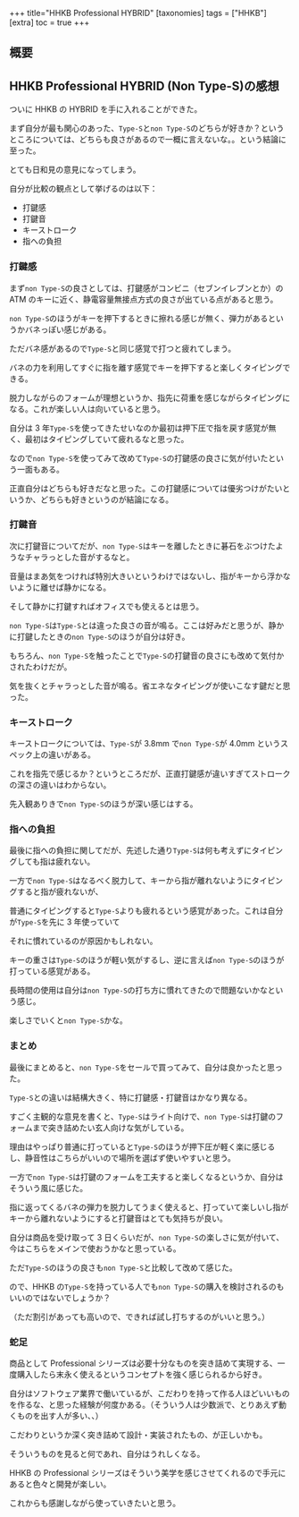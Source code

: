 +++
title="HHKB Professional HYBRID"
[taxonomies]
tags = ["HHKB"]
[extra]
toc = true
+++

## 概要

## HHKB Professional HYBRID (Non Type-S)の感想

ついに HHKB の HYBRID を手に入れることができた。

まず自分が最も関心のあった、`Type-S`と`non Type-S`のどちらが好きか？というところについては、どちらも良さがあるので一概に言えないな。。という結論に至った。

とても日和見の意見になってしまう。

自分が比較の観点として挙げるのは以下：

- 打鍵感
- 打鍵音
- キーストローク
- 指への負担

### 打鍵感

まず`non Type-S`の良さとしては、打鍵感がコンビニ（セブンイレブンとか）の ATM のキーに近く、静電容量無接点方式の良さが出ている点があると思う。

`non Type-S`のほうがキーを押下するときに擦れる感じが無く、弾力があるというかバネっぽい感じがある。

ただバネ感があるので`Type-S`と同じ感覚で打つと疲れてしまう。

バネの力を利用してすぐに指を離す感覚でキーを押下すると楽しくタイピングできる。

脱力しながらのフォームが理想というか、指先に荷重を感じながらタイピングになる。これが楽しい人は向いていると思う。

自分は 3 年`Type-S`を使ってきたせいなのか最初は押下圧で指を戻す感覚が無く、最初はタイピングしていて疲れるなと思った。

なので`non Type-S`を使ってみて改めて`Type-S`の打鍵感の良さに気が付いたという一面もある。

正直自分はどちらも好きだなと思った。この打鍵感については優劣つけがたいというか、どちらも好きというのが結論になる。

### 打鍵音

次に打鍵音についてだが、`non Type-S`はキーを離したときに碁石をぶつけたようなチャラっとした音がするなと。

音量はまあ気をつければ特別大きいというわけではないし、指がキーから浮かないように離せば静かになる。

そして静かに打鍵すればオフィスでも使えるとは思う。

`non Type-S`は`Type-S`とは違った良さの音が鳴る。ここは好みだと思うが、静かに打鍵したときの`non Type-S`のほうが自分は好き。

もちろん、`non Type-S`を触ったことで`Type-S`の打鍵音の良さにも改めて気付かされたわけだが。

気を抜くとチャラっとした音が鳴る。省エネなタイピングが使いこなす鍵だと思った。

### キーストローク

キーストロークについては、`Type-S`が 3.8mm で`non Type-S`が 4.0mm というスペック上の違いがある。

これを指先で感じるか？というところだが、正直打鍵感が違いすぎてストロークの深さの違いはわからない。

先入観ありきで`non Type-S`のほうが深い感じはする。

### 指への負担

最後に指への負担に関してだが、先述した通り`Type-S`は何も考えずにタイピングしても指は疲れない。

一方で`non Type-S`はなるべく脱力して、キーから指が離れないようにタイピングすると指が疲れないが、

普通にタイピングすると`Type-S`よりも疲れるという感覚があった。これは自分が`Type-S`を先に 3 年使っていて

それに慣れているのが原因かもしれない。

キーの重さは`Type-S`のほうが軽い気がするし、逆に言えば`non Type-S`のほうが打っている感覚がある。

長時間の使用は自分は`non Type-S`の打ち方に慣れてきたので問題ないかなという感じ。

楽しさでいくと`non Type-S`かな。

### まとめ

最後にまとめると、`non Type-S`をセールで買ってみて、自分は良かったと思った。

`Type-S`との違いは結構大きく、特に打鍵感・打鍵音はかなり異なる。

すごく主観的な意見を書くと、`Type-S`はライト向けで、`non Type-S`は打鍵のフォームまで突き詰めたい玄人向けな気がしている。

理由はやっぱり普通に打っていると`Type-S`のほうが押下圧が軽く楽に感じるし、静音性はこちらがいいので場所を選ばず使いやすいと思う。

一方で`non Type-S`は打鍵のフォームを工夫すると楽しくなるというか、自分はそういう風に感じた。

指に返ってくるバネの弾力を脱力してうまく使えると、打っていて楽しいし指がキーから離れないようにすると打鍵音はとても気持ちが良い。

自分は商品を受け取って 3 日くらいだが、`non Type-S`の楽しさに気が付いて、今はこちらをメインで使おうかなと思っている。

ただ`Type-S`のほうの良さも`non Type-S`と比較して改めて感じた。

ので、HHKB の`Type-S`を持っている人でも`non Type-S`の購入を検討されるのもいいのではないでしょうか？

（ただ割引があっても高いので、できれば試し打ちするのがいいと思う。）

### 蛇足

商品として Professional シリーズは必要十分なものを突き詰めて実現する、一度購入したら末永く使えるというコンセプトを強く感じられるから好き。

自分はソフトウェア業界で働いているが、こだわりを持って作る人ほどいいものを作るな、と思った経験が何度かある。（そういう人は少数派で、とりあえず動くものを出す人が多い、、）

こだわりというか深く突き詰めて設計・実装されたもの、が正しいかも。

そういうものを見ると何であれ、自分はうれしくなる。

HHKB の Professional シリーズはそういう美学を感じさせてくれるので手元にあると色々と開発が楽しい。

これからも感謝しながら使っていきたいと思う。
